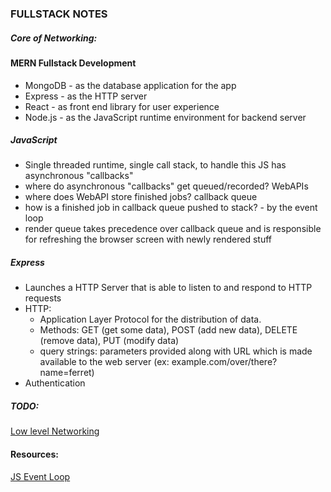 ### FULLSTACK NOTES 

##### Core of Networking: 


#### MERN Fullstack Development 
- MongoDB - as the database application for the app 
- Express - as the HTTP server 
- React - as front end library for user experience 
- Node.js - as the JavaScript runtime environment for backend server 

##### JavaScript 
- Single threaded runtime, single call stack, to handle this JS has asynchronous "callbacks" 
- where do asynchronous "callbacks" get queued/recorded? WebAPIs 
- where does WebAPI store finished jobs? callback queue 
- how is a finished job in callback queue pushed to stack? - by the event loop  
- render queue takes precedence over callback queue and is responsible for refreshing the browser screen with newly rendered stuff

##### Express  
- Launches a HTTP Server that is able to listen to and respond to HTTP requests  
- HTTP:
    - Application Layer Protocol for the distribution of data. 
    - Methods: GET (get some data), POST (add new data), DELETE (remove data), PUT (modify data)
    - query strings: parameters provided along with URL which is made available to the web server (ex: example.com/over/there?name=ferret)
- Authentication 

##### TODO: 
[Low level Networking](https://www.youtube.com/playlist?list=PLIFyRwBY_4bRLmKfP1KnZA6rZbRHtxmXi)

#### Resources: 
[JS Event Loop](https://www.youtube.com/watch?v=8aGhZQkoFbQ)